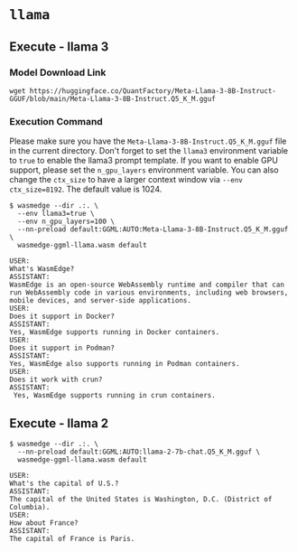 # `llama`

## Execute - llama 3

### Model Download Link

```console
wget https://huggingface.co/QuantFactory/Meta-Llama-3-8B-Instruct-GGUF/blob/main/Meta-Llama-3-8B-Instruct.Q5_K_M.gguf
```

### Execution Command

Please make sure you have the `Meta-Llama-3-8B-Instruct.Q5_K_M.gguf` file in the current directory.
Don't forget to set the `llama3` environment variable to `true` to enable the llama3 prompt template.
If you want to enable GPU support, please set the `n_gpu_layers` environment variable.
You can also change the `ctx_size` to have a larger context window via `--env ctx_size=8192`. The default value is 1024.

```console
$ wasmedge --dir .:. \
  --env llama3=true \
  --env n_gpu_layers=100 \
  --nn-preload default:GGML:AUTO:Meta-Llama-3-8B-Instruct.Q5_K_M.gguf \
  wasmedge-ggml-llama.wasm default

USER:
What's WasmEdge?
ASSISTANT:
WasmEdge is an open-source WebAssembly runtime and compiler that can run WebAssembly code in various environments, including web browsers, mobile devices, and server-side applications.
USER:
Does it support in Docker?
ASSISTANT:
Yes, WasmEdge supports running in Docker containers.
USER:
Does it support in Podman?
ASSISTANT:
Yes, WasmEdge also supports running in Podman containers.
USER:
Does it work with crun?
ASSISTANT:
 Yes, WasmEdge supports running in crun containers.
```

## Execute - llama 2

```console
$ wasmedge --dir .:. \
  --nn-preload default:GGML:AUTO:llama-2-7b-chat.Q5_K_M.gguf \
  wasmedge-ggml-llama.wasm default

USER:
What's the capital of U.S.?
ASSISTANT:
The capital of the United States is Washington, D.C. (District of Columbia).
USER:
How about France?
ASSISTANT:
The capital of France is Paris.
```

